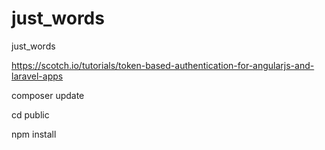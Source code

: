 # just_words
just_words

https://scotch.io/tutorials/token-based-authentication-for-angularjs-and-laravel-apps


composer update

cd public

npm install

